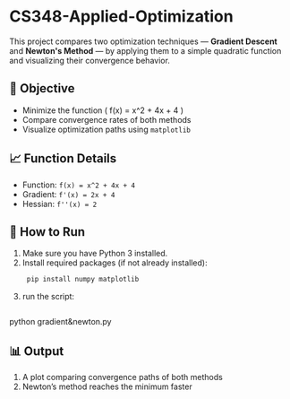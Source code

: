 # CS348-Applied-Optimization

This project compares two optimization techniques — **Gradient Descent** and **Newton's Method** — by applying them to a simple quadratic function and visualizing their convergence behavior.

## 📌 Objective

- Minimize the function \( f(x) = x^2 + 4x + 4 \)
- Compare convergence rates of both methods
- Visualize optimization paths using `matplotlib`

## 📈 Function Details

- Function: `f(x) = x^2 + 4x + 4`
- Gradient: `f'(x) = 2x + 4`
- Hessian: `f''(x) = 2`

## 🚀 How to Run

1. Make sure you have Python 3 installed.
2. Install required packages (if not already installed):
   ```bash
    pip install numpy matplotlib
3. run the script:
   ```bash
  python gradient&newton.py

## 📊 Output
1. A plot comparing convergence paths of both methods
2. Newton’s method reaches the minimum faster




 
